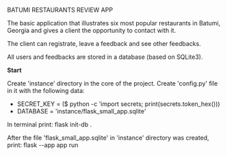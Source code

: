 BATUMI RESTAURANTS REVIEW APP

The basic application that illustrates six most popular restaurants in Batumi, Georgia and gives a client the opportunity to contact with it. 

The client can registrate, leave a feedback and see other feedbacks. 

All users and feedbacks are stored in a database (based on SQLite3). 

<b>Start</b>

Create 'instance' directory in the core of the project.
Create 'config.py' file in it with the following data:
- SECRET_KEY = <random string> ($ python -c 'import secrets; print(secrets.token_hex()))
- DATABASE = 'instance/flask_small_app.sqlite'

In terminal print: flask init-db .

After the file 'flask_small_app.sqlite' in 'instance' directory was created, print: flask --app app run

